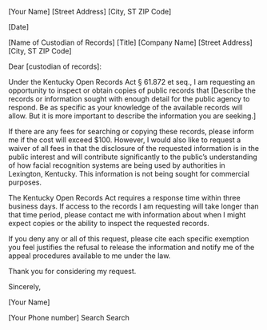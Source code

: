 [Your Name]
[Street Address]
[City, ST ZIP Code]


[Date]


[Name of Custodian of Records]
[Title]
[Company Name]
[Street Address]
[City, ST ZIP Code]


Dear [custodian of records]:


Under the Kentucky Open Records Act § 61.872 et seq., I am requesting an opportunity to inspect or obtain copies of public records that [Describe the records or information sought with enough detail for the public agency to respond.  Be as specific as your knowledge of the available records will allow. But it is more important to describe the information you are seeking.]

<!-- spin bike data -->



<!-- contracts with hardware and software vendors/contractors/consultants
whose database are you using? 
internal policy on how these systems are to be utilized/deployed
database of camera locations and technical specifications of cameras used
total number of faces recognized, to date
total number of arrests based on investigations using facial recognition data -->



If there are any fees for searching or copying these records, please inform me if the cost will exceed $100.  However, I would also like to request a waiver of all fees in that the disclosure of the requested information is in the public interest and will contribute significantly to the public’s understanding of how facial recognition systems are being used by authorities in Lexington, Kentucky.  This information is not being sought for commercial purposes.
 
The Kentucky Open Records Act requires a response time within three business days.  If access to the records I am requesting will take longer than that time period, please contact me with information about when I might expect copies or the ability to inspect the requested records.

If you deny any or all of this request, please cite each specific exemption you feel justifies the refusal to release the information and notify me of the appeal procedures available to me under the law.

Thank you for considering my request.


Sincerely,


[Your Name]

[Your Phone number]
Search
Search
